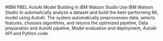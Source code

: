 #IBM PBEL
AutoAI Model Building in IBM Watson Studio
Use IBM Watson Studio to automatically analyze a dataset and build the best-performing ML model using AutoAI. The system automatically preprocesses data, selects features, chooses algorithms, and returns the optimized pipeline, Data preparation and AutoAI pipeline, Model evaluation and deployment, AutoAI API and Python code.
